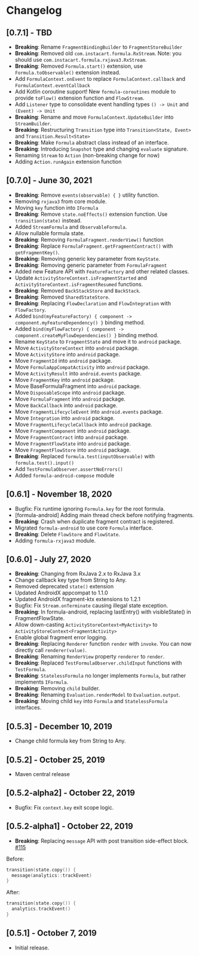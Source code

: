# Changelog
## [0.7.1] - TBD
- **Breaking**: Rename `FragmentBindingBuilder` to `FragmentStoreBuilder`
- **Breaking**: Removed old `com.instacart.formula.RxStream`. Note: you should use `com.instacart.formula.rxjava3.RxStream`.
- **Breaking**: Removed `Formula.start()` extension, use `Formula.toObservable()` extension instead.
- Add `FormulaContext.onEvent` to replace `FormulaContext.callback` and `FormulaContext.eventCallback`
- Add Kotlin coroutine support! New `formula-coroutines` module to provide `toFlow()` extension function and `FlowStream`.
- Add `Listener` type to consolidate event handling types `() -> Unit` and `(Event) -> Unit` 
- **Breaking**: Rename and move `FormulaContext.UpdateBuilder` into `StreamBuilder`. 
- **Breaking**: Restructuring `Transition` type into `Transition<State, Event>` and `Transition.Result<State>`
- **Breaking**: Make `Formula` abstract class instead of an interface.
- **Breaking**: Introducing `Snapshot` type and changing `evaluate` signature.
- Renaming `Stream` to `Action` (non-breaking change for now)
- Adding `Action.runAgain` extension function

## [0.7.0] - June 30, 2021
- **Breaking**: Remove `events(observable) { }` utility function.
- Removing `rxjava3` from core module.
- Moving `key` function into `IFormula`
- **Breaking**: Remove `state.noEffects()` extension function. Use `transition(state)` instead.
- Added `StreamFormula` and `ObservableFormula`.
- Allow nullable formula state.
- **Breaking**: Removing `FormulaFragment.renderView()` function
- **Breaking**: Replace `FormulaFragment.getFragmentContract()` with `getFragmentKey()`. 
- **Breaking:** Removing generic key parameter from `KeyState`.
- **Breaking**: Removing generic parameter from `FormulaFragment`
- Added new Feature API with `FeatureFactory` and other related classes.
- Update `ActivityStoreContext.isFragmentStarted` and `ActivityStoreContext.isFragmentResumed` functions.
- **Breaking**: Removed `BackStackStore` and `BackStack`.
- **Breaking**: Removed `SharedStateStore`.
- **Breaking**: Replacing `FlowDeclaration` and `FlowIntegration` with `FlowFactory`.
- Added `bind(myFeatureFactory) { component -> component.myFeatureDependency() }` binding method.
- Added `bind(myFlowFactory) { component -> component.createMyFlowDependencies() }` binding method.
- Rename `KeyState` to `FragmentState` and move it to `android` package.
- Move `ActivityStoreContext` into `android` package.
- Move `ActivityStore` into `android` package.
- Move `FragmentId` into `android` package.
- Move `FormulaAppCompatActivity` into `android` package.
- Move `ActivityResult` into `android.events` package.
- Move `FragmentKey` into `android` package.
- Move BaseFormulaFragment into `android` package.
- Move `DisposableScope` into `android` package.
- Move `FormulaFragment` into `android` package.
- Move `BackCallback` into `android` package.
- Move `FragmentLifecycleEvent` into `android.events` package.
- Move `Integration` into `android` package.
- Move `FragmentLifecycleCallback` into `android` package.
- Move `FragmentComponent` into `android` package.
- Move `FragmentContract` into `android` package.
- Move `FragmentFlowState` into `android` package.
- Move `FragmentFlowStore` into `android` package.
- **Breaking**: Replaced `formula.test(inputObservable)` with `formula.test().input()` 
- Add `TestFormulaObserver.assertNoErrors()`
- Added `formula-android-compose` module

## [0.6.1] - November 18, 2020
- Bugfix: Fix runtime ignoring `Formula.key` for the root formula.
- [formula-android] Adding main thread check before notifying fragments. 
- **Breaking**: Crash when duplicate fragment contract is registered.
- Migrated `formula-android` to use core `Formula` interface.
- **Breaking**: Delete `FlowStore` and `FlowState`.
- Adding `formula-rxjava3` module.

## [0.6.0] - July 27, 2020
- **Breaking**: Changing from RxJava 2.x to RxJava 3.x
- Change callback key type from String to Any.
- Removed deprecated `state()` extension
- Updated AndroidX appcompat to 1.1.0
- Updated AndroidX fragment-ktx extensions to 1.2.1
- Bugfix: Fix `Stream.onTerminate` causing illegal state exception.
- **Breaking**: In formula-android, replacing lastEntry() with visibleState() in FragmentFlowState.
- Allow down-casting `ActivityStoreContext<MyActivity>` to `ActivityStoreContext<FragmentActivity>`
- Enable global fragment error logging.
- **Breaking**: Replacing `Renderer` function `render` with `invoke`. You can now directly call `renderer(value)`. 
- **Breaking**: Renaming `RenderView` property `renderer` to `render`.
- **Breaking**: Replaced `TestFormulaObserver.childInput` functions with `TestFormula`.
- **Breaking**: `StatelessFormula` no longer implements `Formula`, but rather implements `IFormula`.
- **Breaking**: Removing `child` builder.
- **Breaking**: Renaming `Evaluation.renderModel` to `Evaluation.output`.
- **Breaking**: Moving child `key` into `Formula` and `StatelessFormula` interfaces.

## [0.5.3] - December 10, 2019
- Change child formula key from String to Any.

## [0.5.2] - October 25, 2019
- Maven central release

## [0.5.2-alpha2] - October 22, 2019
- Bugfix: Fix `context.key` exit scope logic.

## [0.5.2-alpha1] - October 22, 2019
- **Breaking**: Replacing `message` API with post transition side-effect block. [#115](https://github.com/instacart/formula/pull/115)

Before:
```kotlin
transition(state.copy()) {
  message(analytics::trackEvent)
}
```

After:
```kotlin
transition(state.copy()) {
  analytics.trackEvent()
}
```

## [0.5.1] - October 7, 2019
- Initial release.
